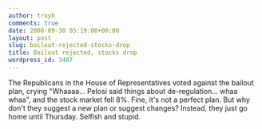 ```yaml
---
author: troyh
comments: true
date: 2008-09-30 05:19:00+00:00
layout: post
slug: bailout-rejected-stocks-drop
title: Bailout rejected, stocks drop
wordpress_id: 3487
---
```


The Republicans in the House of Representatives voted against the bailout plan, crying "Whaaaa... Pelosi said things about de-regulation... whaa whaa", and the stock market fell 8%. Fine, it's not a perfect plan. But why don't they suggest a new plan or suggest changes? Instead, they just go home until Thursday. Selfish and stupid.
